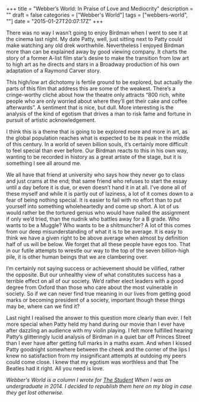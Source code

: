 +++
title = "Webber’s World: In Praise of Love and Mediocrity" 
description = ""
draft = false
categories = ["Webber's World"]
tags = ["webbers-world", ""]
date = "2015-01-27T20:07:17Z"
+++

There was no way I wasn’t going to enjoy Birdman when I went to see it at the cinema last night. My date Patty, well, just sitting next to Patty could make watching any old drek worthwhile. Nevertheless I enjoyed Birdman more than can be explained away by good viewing company. It charts the story of a former A-list film star’s desire to make the transition from low art to high art as he directs and stars in a Broadway production of his own adaptation of a Raymond Carver story.

This high/low art dichotomy is fertile ground to be explored, but actually the parts of this film that address this are some of the weakest. There’s a cringe-worthy cliché about how the theatre only attracts “800 rich, white people who are only worried about where they’ll get their cake and coffee afterwards”. A sentiment that is nice, but dull. More interesting is the analysis of the kind of egotism that drives a man to risk fame and fortune in pursuit of artistic acknowledgement.

I think this is a theme that is going to be explored more and more in art, as the global population reaches what is expected to be its peak in the middle of this century. In a world of seven billion souls, it’s certainly more difficult to feel special than ever before. Our Birdman reacts to this in his own way, wanting to be recorded in history as a great artiste of the stage, but it is something I see all around me.

We all have that friend at university who says how they never go to class and just crams at the end; that same friend who refuses to start the essay until a day before it is due, or even doesn’t hand it in at all. I’ve done all of these myself and while it is partly out of laziness, a lot of it comes down to a fear of being nothing special. It is easier to fail with no effort than to put yourself into something wholeheartedly and come up short. A lot of us would rather be the tortured genius who would have nailed the assignment if only we’d tried, than the nudnik who battles away for a B grade. Who wants to be a Muggle? Who wants to be a shitmuncher? A lot of this comes from our deep misunderstanding of what it is to be average. It is easy to think we have a given right to be above average when almost by definition half of us will be below. We forget that all these people have egos too. That in our futile attempts to wrestle our way to the top of the seven billion-high pile, it is other human beings that we are clambering over.

I’m certainly not saying success or achievement should be vilified, rather the opposite. But our unhealthy view of what constitutes success has a terrible effect on all of our society. We’d rather elect leaders with a good degree from Oxford than those who care about the most vulnerable in society. So if we can never find true meaning in our lives from getting good marks or becoming president of a society, important though these things may be, where can we find it?

Last night I realised the answer to this question more clearly than ever. I felt more special when Patty held my hand during our movie than I ever have after dazzling an audience with my violin playing. I felt more fulfilled hearing Patty’s glitteringly lucid analysis of Birdman in a quiet bar off Princes Street than I ever have after getting full marks in a maths exam. And when I kissed Patty goodnight somewhere between the cheek and the corner of the lips I knew no satisfaction from my insignificant attempts at outdoing my peers could come close. I knew that my egotism was worthless and that The Beatles had it right. All you need is love.

*Webber's World is a column I wrote for [The Student](http://www.studentnewspaper.org/webbers-world-in-praise-of-love-and-mediocrity/) When I was an undergraduate in 2014. I decided to republish them here on my blog in case they get lost otherwise.*
